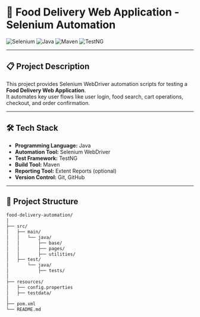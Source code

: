 # 🍔 Food Delivery Web Application - Selenium Automation

![Selenium](https://img.shields.io/badge/Tested%20With-Selenium-brightgreen?logo=selenium&logoColor=white)
![Java](https://img.shields.io/badge/Language-Java-blue)
![Maven](https://img.shields.io/badge/Build-Maven-blueviolet)
![TestNG](https://img.shields.io/badge/Framework-TestNG-orange)

---

## 📋 Project Description

This project provides Selenium WebDriver automation scripts for testing a **Food Delivery Web Application**.  
It automates key user flows like user login, food search, cart operations, checkout, and order confirmation.

---

## 🛠️ Tech Stack

- **Programming Language:** Java
- **Automation Tool:** Selenium WebDriver
- **Test Framework:** TestNG
- **Build Tool:** Maven
- **Reporting Tool:** Extent Reports (optional)
- **Version Control:** Git, GitHub

---

## 🚀 Project Structure

```bash
food-delivery-automation/
│
├── src/
│   ├── main/
│   │   └── java/
│   │       ├── base/
│   │       ├── pages/
│   │       ├── utilities/
│   ├── test/
│       └── java/
│           ├── tests/
│
├── resources/
│   ├── config.properties
│   ├── testdata/
│
├── pom.xml
└── README.md
